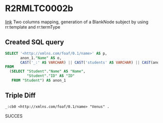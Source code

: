 # R2RMLTC0002b
[link](https://www.w3.org/TR/rdb2rdf-test-cases/#R2RMLTC0002b)
Two columns mapping, generation of a BlankNode subject by using rr:template and rr:termType

## Created SQL query
```sql
SELECT '<http://xmlns.com/foaf/0.1/name>' AS p,
       anon_1."Name" AS o,
       CAST('_:' AS VARCHAR) || CAST('students' AS VARCHAR) || CAST(anon_1."ID" AS VARCHAR) AS s
FROM
  (SELECT "Student"."Name" AS "Name",
          "Student"."ID" AS "ID"
   FROM "Student") AS anon_1
```

## Triple Diff
```diff
_:cb0 <http://xmlns.com/foaf/0.1/name> "Venus" .
```

SUCCES